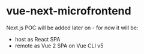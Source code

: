 # vue-next-microfrontend

Next.js POC will be added later on - for now it will be:
* host as React SPA
* remote as Vue 2 SPA on Vue CLI v5
